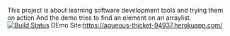 This project is about learning software development tools and trying them on action
And the demo tries to find an element on an arraylist.
[![Build Status](https://travis-ci.org/Gahstrio/myDemoApp.svg?branch=master)](https://travis-ci.org/Gahstrio/myDemoApp)
DEmo Site:https://aqueous-thicket-94937.herokuapp.com/ 
